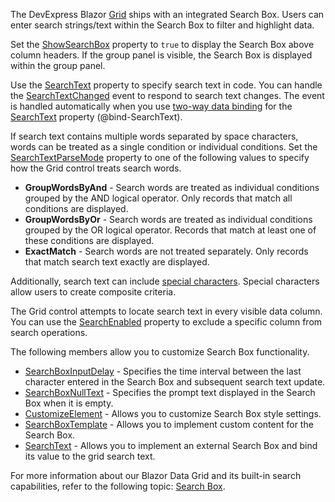 The DevExpress Blazor [Grid](https://docs.devexpress.com/Blazor/403143/grid) ships with an integrated Search Box. Users can enter search strings/text within the Search Box to filter and highlight data.

Set the [ShowSearchBox](https://docs.devexpress.com/Blazor/DevExpress.Blazor.DxGrid.ShowSearchBox) property to `true` to display the Search Box above column headers. If the group panel is visible, the Search Box is displayed within the group panel.

Use the [SearchText](https://docs.devexpress.com/Blazor/DevExpress.Blazor.DxGrid.SearchText) property to specify search text in code. You can handle the [SearchTextChanged](https://docs.devexpress.com/Blazor/DevExpress.Blazor.DxGrid.SearchTextChanged) event to respond to search text changes. The event is handled automatically when you use [two-way data binding](https://docs.devexpress.com/Blazor/402330/common-concepts/two-way-data-binding) for the [SearchText](https://docs.devexpress.com/Blazor/DevExpress.Blazor.DxGrid.SearchText) property (@bind-SearchText). 

If search text contains multiple words separated by space characters, words can be treated as a single condition or individual conditions. Set the [SearchTextParseMode](https://docs.devexpress.com/Blazor/DevExpress.Blazor.DxGrid.SearchTextParseMode) property to one of the following values to specify how the Grid control treats search words.

* **GroupWordsByAnd** - Search words are treated as individual conditions grouped by the AND logical operator. Only records that match all conditions are displayed.
* **GroupWordsByOr** - Search words are treated as individual conditions grouped by the OR logical operator. Records that match at least one of these conditions are displayed.
* **ExactMatch** - Search words are not treated separately. Only records that match search text exactly are displayed.

Additionally, search text can include [special characters](https://docs.devexpress.com/Blazor/404142/grid/search-box#search-syntax). Special characters allow users to create composite criteria.

The Grid control attempts to locate search text in every visible data column. You can use the [SearchEnabled](https://docs.devexpress.com/Blazor/DevExpress.Blazor.DxGridDataColumn.SearchEnabled) property to exclude a specific column from search operations.

The following members allow you to customize Search Box functionality.

* [SearchBoxInputDelay](https://docs.devexpress.com/Blazor/DevExpress.Blazor.DxGrid.SearchBoxInputDelay) - Specifies the time interval between the last character entered in the Search Box and subsequent search text update.
* [SearchBoxNullText](https://docs.devexpress.com/Blazor/DevExpress.Blazor.DxGrid.SearchBoxNullText) - Specifies the prompt text displayed in the Search Box when it is empty.
* [CustomizeElement](https://docs.devexpress.com/Blazor/DevExpress.Blazor.DxGrid.CustomizeElement) - Allows you to customize Search Box style settings.
* [SearchBoxTemplate](https://docs.devexpress.com/Blazor/DevExpress.Blazor.DxGrid.SearchBoxTemplate) - Allows you to implement custom content for the Search Box.
* [SearchText](https://docs.devexpress.com/Blazor/DevExpress.Blazor.DxGrid.SearchText) - Allows you to implement an external Search Box and bind its value to the grid search text.

For more information about our Blazor Data Grid and its built-in search capabilities, refer to the following topic: [Search Box](https://docs.devexpress.com/Blazor/404142/grid/search-box).
